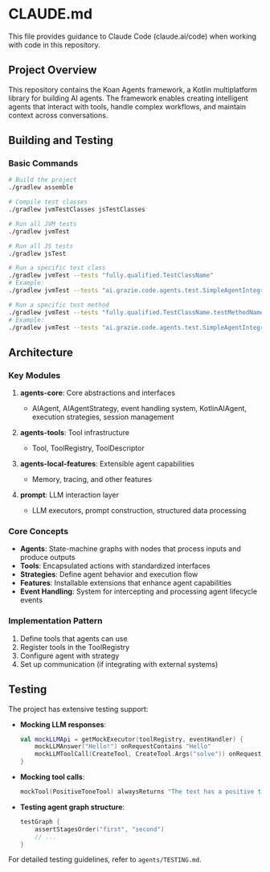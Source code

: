 # CLAUDE.md

This file provides guidance to Claude Code (claude.ai/code) when working with code in this repository.

## Project Overview

This repository contains the Koan Agents framework, a Kotlin multiplatform library for building AI agents. The framework enables creating intelligent agents that interact with tools, handle complex workflows, and maintain context across conversations.

## Building and Testing

### Basic Commands

```bash
# Build the project
./gradlew assemble

# Compile test classes
./gradlew jvmTestClasses jsTestClasses

# Run all JVM tests
./gradlew jvmTest

# Run all JS tests
./gradlew jsTest

# Run a specific test class
./gradlew jvmTest --tests "fully.qualified.TestClassName"
# Example:
./gradlew jvmTest --tests "ai.grazie.code.agents.test.SimpleAgentIntegrationTest"

# Run a specific test method
./gradlew jvmTest --tests "fully.qualified.TestClassName.testMethodName"
# Example:
./gradlew jvmTest --tests "ai.grazie.code.agents.test.SimpleAgentIntegrationTest.simpleChatAgent should call default tools"
```

## Architecture

### Key Modules

1. **agents-core**: Core abstractions and interfaces
   - AIAgent, AIAgentStrategy, event handling system, KotlinAIAgent, execution strategies, session management

2. **agents-tools**: Tool infrastructure
   - Tool, ToolRegistry, ToolDescriptor

3. **agents-local-features**: Extensible agent capabilities
   - Memory, tracing, and other features 

4. **prompt**: LLM interaction layer
   - LLM executors, prompt construction, structured data processing

### Core Concepts

- **Agents**: State-machine graphs with nodes that process inputs and produce outputs
- **Tools**: Encapsulated actions with standardized interfaces
- **Strategies**: Define agent behavior and execution flow
- **Features**: Installable extensions that enhance agent capabilities
- **Event Handling**: System for intercepting and processing agent lifecycle events

### Implementation Pattern

1. Define tools that agents can use
2. Register tools in the ToolRegistry
3. Configure agent with strategy
4. Set up communication (if integrating with external systems)

## Testing

The project has extensive testing support:

- **Mocking LLM responses**:
  ```kotlin
  val mockLLMApi = getMockExecutor(toolRegistry, eventHandler) {
      mockLLMAnswer("Hello!") onRequestContains "Hello"
      mockLLMToolCall(CreateTool, CreateTool.Args("solve")) onRequestEquals "Solve task"
  }
  ```

- **Mocking tool calls**:
  ```kotlin
  mockTool(PositiveToneTool) alwaysReturns "The text has a positive tone."
  ```

- **Testing agent graph structure**:
  ```kotlin
  testGraph {
      assertStagesOrder("first", "second")
      // ...
  }
  ```

For detailed testing guidelines, refer to `agents/TESTING.md`.